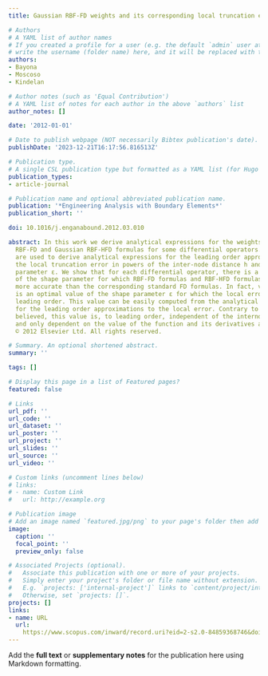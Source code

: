 ```yaml
---
title: Gaussian RBF-FD weights and its corresponding local truncation errors

# Authors
# A YAML list of author names
# If you created a profile for a user (e.g. the default `admin` user at `content/authors/admin/`), 
# write the username (folder name) here, and it will be replaced with their full name and linked to their profile.
authors:
- Bayona
- Moscoso
- Kindelan

# Author notes (such as 'Equal Contribution')
# A YAML list of notes for each author in the above `authors` list
author_notes: []

date: '2012-01-01'

# Date to publish webpage (NOT necessarily Bibtex publication's date).
publishDate: '2023-12-21T16:17:56.816513Z'

# Publication type.
# A single CSL publication type but formatted as a YAML list (for Hugo requirements).
publication_types:
- article-journal

# Publication name and optional abbreviated publication name.
publication: '*Engineering Analysis with Boundary Elements*'
publication_short: ''

doi: 10.1016/j.enganabound.2012.03.010

abstract: In this work we derive analytical expressions for the weights of Gaussian
  RBF-FD and Gaussian RBF-HFD formulas for some differential operators. These weights
  are used to derive analytical expressions for the leading order approximations to
  the local truncation error in powers of the inter-node distance h and the shape
  parameter ε. We show that for each differential operator, there is a range of values
  of the shape parameter for which RBF-FD formulas and RBF-HFD formulas are significantly
  more accurate than the corresponding standard FD formulas. In fact, very often there
  is an optimal value of the shape parameter ε for which the local error is zero to
  leading order. This value can be easily computed from the analytical expressions
  for the leading order approximations to the local error. Contrary to what is generally
  believed, this value is, to leading order, independent of the internodal distance
  and only dependent on the value of the function and its derivatives at the node.
  © 2012 Elsevier Ltd. All rights reserved.

# Summary. An optional shortened abstract.
summary: ''

tags: []

# Display this page in a list of Featured pages?
featured: false

# Links
url_pdf: ''
url_code: ''
url_dataset: ''
url_poster: ''
url_project: ''
url_slides: ''
url_source: ''
url_video: ''

# Custom links (uncomment lines below)
# links:
# - name: Custom Link
#   url: http://example.org

# Publication image
# Add an image named `featured.jpg/png` to your page's folder then add a caption below.
image:
  caption: ''
  focal_point: ''
  preview_only: false

# Associated Projects (optional).
#   Associate this publication with one or more of your projects.
#   Simply enter your project's folder or file name without extension.
#   E.g. `projects: ['internal-project']` links to `content/project/internal-project/index.md`.
#   Otherwise, set `projects: []`.
projects: []
links:
- name: URL
  url: 
    https://www.scopus.com/inward/record.uri?eid=2-s2.0-84859368746&doi=10.1016%2fj.enganabound.2012.03.010&partnerID=40&md5=a26e1df6b9af00fe401d8fb9e62408bc
---
```


Add the **full text** or **supplementary notes** for the publication here using Markdown formatting.
